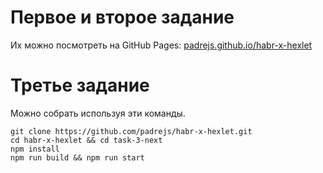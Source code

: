 # Первое и второе задание

Их можно посмотреть на GitHub Pages:
[padrejs.github.io/habr-x-hexlet](https://padrejs.github.io/habr-x-hexlet)

# Третье задание

Можно собрать используя эти команды.

```
git clone https://github.com/padrejs/habr-x-hexlet.git
cd habr-x-hexlet && cd task-3-next
npm install
npm run build && npm run start
``` 